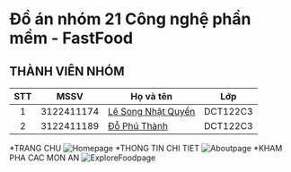 # Đồ án nhóm 21 Công nghệ phần mềm - FastFood

## THÀNH VIÊN NHÓM
| STT |    MSSV    | Họ và tên                                            |   Lớp    |
| :-: | :--------: | -----------------------------------------------------| -------- |
|  1  | 3122411174 | [Lê Song Nhật Quyền](https://github.com/NhatQuyenIT) | DCT122C3 |
|  2  | 3122411189 | [Đỗ Phú Thành](https://github.com/dothanh881)        | DCT122C3 |

*TRANG CHU 
![Homepage](./img/Web%20capture_29-1-2024_04620_127.0.0.1.jpeg)
*THONG TIN CHI TIET
![Aboutpage](./img/Web%20capture_29-1-2024_05011_127.0.0.1.jpeg)
*KHAM PHA CAC MON AN
![ExploreFoodpage](./img/Web%20capture_29-1-2024_05011_127.0.0.1.jpeg)
